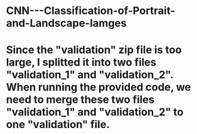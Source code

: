 # CNN---Classification-of-Portrait-and-Landscape-Iamges
# Since the "validation" zip file is too large, I splitted it into two files "validation_1" and "validation_2". When running the provided code, we need to merge these two files "validation_1" and "validation_2" to one "validation" file. 
